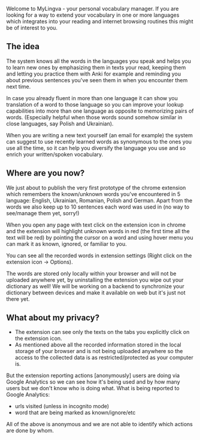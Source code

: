 
Welcome to MyLingva - your personal vocabulary manager. If you are looking for a way to extend your vocabulary in one or more languages which integrates into your reading and internet browsing routines this might be of interest to you.

## The idea
The system knows all the words in the languages you speak and helps you to learn new ones by emphasizing them in texts your read, keeping them and letting you practice them with Anki for example and reminding you about previous sentences you've seen them in when you encounter them next time.

In case you already fluent in more than one language it can show you translation of a word to those language so you can improve your lookup capabilities into more than one language as opposite to memorizing pairs of words. (Especially helpful when those words sound somehow similar in close languages, say Polish and Ukrainian).

When you are writing a new text yourself (an email for example) the system can suggest to use recently learned words as synonymous to the ones you use all the time, so it can help you diversify the language you use and so enrich your written/spoken vocabulary.

## Where are you now?
We just about to publish the very first prototype of the chrome extension which remembers the known/unknown words you've encountered in 5 language: English, Ukrainian, Romanian, Polish and German. Apart from the words we also keep up to 10 sentences each word was used in (no way to see/manage them yet, sorry!)

When you open any page with text click on the extension icon in chrome and the extension will highlight unknown words in red (the first time all the text will be red) by pointing the cursor on a word and using hover menu you can mark it as known, ignored, or familiar to you.

You can see all the recorded words in extension settings (Right click on the extension icon -> Options).

The words are stored only locally within your browser and will not be uploaded anywhere yet, by uninstalling the extension you wipe out your dictionary as well! We will be working on a backend to synchronize your dictionary between devices and make it available on web but it's just not there yet.

## What about my privacy?
* The extension can see only the texts on the tabs you explicitly click on the extension icon.
* As mentioned above all the recorded information stored in the local storage of your browser and is not being uploaded anywhere so the access to the collected data is as restricted/protected as your computer is.

But the extension reporting actions [anonymously] users are doing via Google Analytics so we can see how it's being used and by how many users but we don't know who is doing what.
What is being reported to Google Analytics:
* urls visited (unless in incognito mode)
* word that are being marked as known/ignore/etc

All of the above is anonymous and we are not able to identify which actions are done by whom.

